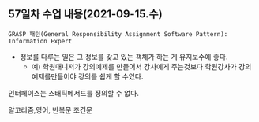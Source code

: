 ## 57일차 수업 내용(2021-09-15.수)

` GRASP 패턴(General Responsibility Assignment Software Pattern): Information Expert `

- 정보를 다루는 일은 그 정보를 갖고 있는 객체가 하는 게 유지보수에 좋다.
  - 예) 학원매니저가 강의예제를 만들어서 강사에게 주는것보다  학원강사가 강의예제를만들어야 강의를 쉽게 할 수있다. 

인터페이스는 스태틱메서드를 정의할 수 없다.

알고리즘,영어, 반복문 조건문 